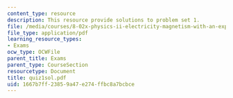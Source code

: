 ```yaml
---
content_type: resource
description: This resource provide solutions to problem set 1.
file: /media/courses/8-02x-physics-ii-electricity-magnetism-with-an-experimental-focus-spring-2005/1667b7ff23859a47e274ffbc8a7bcbce_quiz1sol.pdf
file_type: application/pdf
learning_resource_types:
- Exams
ocw_type: OCWFile
parent_title: Exams
parent_type: CourseSection
resourcetype: Document
title: quiz1sol.pdf
uid: 1667b7ff-2385-9a47-e274-ffbc8a7bcbce
---
```

